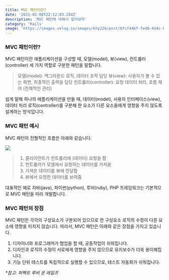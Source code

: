 ```yaml
---
title: MVC 패턴이란?
date: '2021-02-08T22:12:03.284Z'
description: 'MVC 패턴에 대해서 알아보자'
category: 'Rails'
image: 'https://images.velog.io/images/khy226/post/6fcf446f-fed0-4d4c-b50d-4e8389396ab3/mvc.001.jpeg'
---
```


### MVC 패턴이란?

MVC 패턴이란 애플리케이션을 구성할 때, 모델(model), 뷰(view), 컨트롤러(controller) 세 가지 역할로 구분한 패턴을 말합니다.

> 모델(model): 백그라운드 로직, 데이터 조작 담당
> 뷰(view): 사용자가 볼 수 있는 화면, 최종적인 출력을 담당
> 컨트롤러(controller): 요청 데이터 처리, 흐름 제어 (전체적인 관리)

쉽게 말해 하나의 애플리케이션을 만들 때, 데이터(model), 사용자 인터페이스(view), 데이터 처리 로직(controller)를 구분해 한 요소가 다른 요소들에게 영향을 주지 않도록 설계하는 방식입니다.

### MVC 패턴 예시

MVC 패턴의 전형적인 흐름은 아래와 같습니다.

![](https://images.velog.io/images/khy226/post/6fcf446f-fed0-4d4c-b50d-4e8389396ab3/mvc.001.jpeg)

> 1. 클라이언트가 컨트롤러에 (데이터) 요청을 함
> 2. 컨트롤러가 모델에서 요청하는 데이터를 가져옴
> 3. 가져온 데이터를 뷰에 전달함
> 4. 뷰에서 요청한 데이터를 보여줌

대표적인 예로 자바(java), 파이썬(python), 루비(ruby), PHP 프레임워크는 기본적으로 MVC 패턴을 따라 개발합니다.

### MVC 패턴의 장점

MVC 패턴은 각각의 구성요소가 구분되어 있으므로 한 구성요소 로직의 수정이 다른 요소에 영향을 미치지 않습니다. 따라서, MVC 패턴은 아래와 같은 장점을 가지고 있습니다.

1. 디자이너와 프로그래머가 협업을 할 때, 공동작업이 쉬워집니다.
2. 디자인과 로직의 수정이 서로에게 영향을 주지 않으므로 유지보수가 더욱 용이해집니다.
3. 기능 단위 테스트를 독립적으로 실행할 수 있으므로, 테스트 자동화가 쉬워집니다.

_\*참고: 퍼펙트 루비 온 레일즈_
